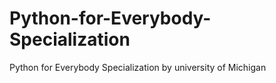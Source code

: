 # Python-for-Everybody-Specialization
Python for Everybody Specialization by university of Michigan
